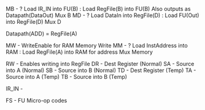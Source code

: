 
MB - ? Load IR_IN into FU(B) : Load RegFile(B) into FU(B)
	Also outputs as Datapath(DataOut)
	Mux B
MD - ? Load DataIn into RegFile(D) : Load FU(Out) into RegFile(D)
	Mux D

Datapath(ADD) = RegFile(A)

MW - WriteEnable for RAM
	Memory Write
MM - ? Load InstAddress into RAM : Load RegFile(A) into RAM for address
	Mux Memory 

RW - Enables writing into RegFile
DR - Dest Register (Normal)
SA - Source into A (Normal)
SB - Source into B (Normal)
TD - Dest Register (Temp)
TA - Source into A (Temp)
TB - Source into B (Temp)

IR_IN -

FS - FU Micro-op codes